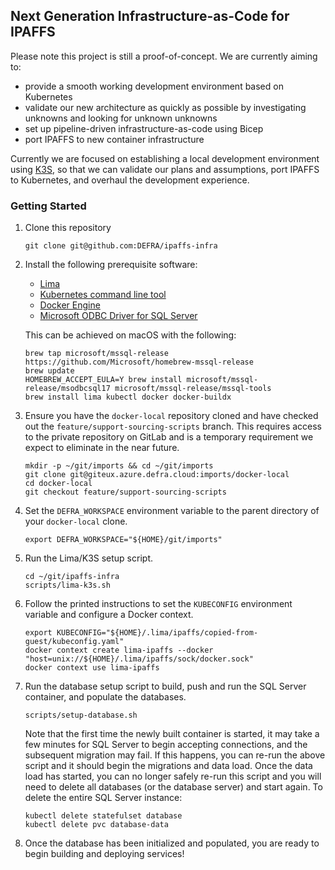 ## Next Generation Infrastructure-as-Code for IPAFFS

Please note this project is still a proof-of-concept. We are currently aiming to:

- provide a smooth working development environment based on Kubernetes
- validate our new architecture as quickly as possible by investigating unknowns and looking for unknown unknowns
- set up pipeline-driven infrastructure-as-code using Bicep
- port IPAFFS to new container infrastructure

Currently we are focused on establishing a local development environment using [K3S](https://k3s.io/), so that we can
validate our plans and assumptions, port IPAFFS to Kubernetes, and overhaul the development experience.

### Getting Started

1. Clone this repository

   ```shell
   git clone git@github.com:DEFRA/ipaffs-infra
   ```

2. Install the following prerequisite software:
    - [Lima](https://github.com/lima-vm/lima)
    - [Kubernetes command line tool](https://kubernetes.io/docs/reference/kubectl/)
    - [Docker Engine](https://docs.docker.com/engine/)
    - [Microsoft ODBC Driver for SQL Server](https://learn.microsoft.com/en-us/sql/connect/odbc/microsoft-odbc-driver-for-sql-server?view=sql-server-ver16)

   This can be achieved on macOS with the following:

   ```shell
   brew tap microsoft/mssql-release https://github.com/Microsoft/homebrew-mssql-release
   brew update
   HOMEBREW_ACCEPT_EULA=Y brew install microsoft/mssql-release/msodbcsql17 microsoft/mssql-release/mssql-tools
   brew install lima kubectl docker docker-buildx
   ```
   
3. Ensure you have the `docker-local` repository cloned and have checked out the `feature/support-sourcing-scripts` branch. This
   requires access to the private repository on GitLab and is a temporary requirement we expect to eliminate in the near future.

   ```shell
   mkdir -p ~/git/imports && cd ~/git/imports
   git clone git@giteux.azure.defra.cloud:imports/docker-local
   cd docker-local
   git checkout feature/support-sourcing-scripts
   ```

4. Set the `DEFRA_WORKSPACE` environment variable to the parent directory of your `docker-local` clone.

   ```shell
   export DEFRA_WORKSPACE="${HOME}/git/imports"
   ```
   
5. Run the Lima/K3S setup script.

   ```shell
   cd ~/git/ipaffs-infra
   scripts/lima-k3s.sh
   ```
   
6. Follow the printed instructions to set the `KUBECONFIG` environment variable and configure a Docker context.

   ```shell
   export KUBECONFIG="${HOME}/.lima/ipaffs/copied-from-guest/kubeconfig.yaml"
   docker context create lima-ipaffs --docker "host=unix://${HOME}/.lima/ipaffs/sock/docker.sock"
   docker context use lima-ipaffs
   ```
   
7. Run the database setup script to build, push and run the SQL Server container, and populate the databases.

   ```shell
   scripts/setup-database.sh
   ```

   Note that the first time the newly built container is started, it may take a few minutes for SQL Server to begin accepting 
   connections, and the subsequent migration may fail. If this happens, you can re-run the above script and it should begin
   the migrations and data load. Once the data load has started, you can no longer safely re-run this script and you will need
   to delete all databases (or the database server) and start again. To delete the entire SQL Server instance:

   ```shell
   kubectl delete statefulset database
   kubectl delete pvc database-data
   ```
   
8. Once the database has been initialized and populated, you are ready to begin building and deploying services!
